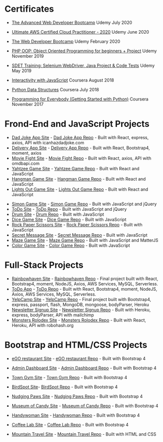 # Certificates

- [The Advanced Web Developer Bootcamp](https://www.udemy.com/certificate/UC-cef3f5f9-87b9-44dd-904b-1b4ad52ca316/) Udemy July 2020
- [Ultimate AWS Certified Cloud Practitioner - 2020](https://www.udemy.com/certificate/UC-c832779c-b806-4bbf-96be-10c9068952ed/) Udemy June 2020
- [ The Web Developer Bootcamp](https://www.udemy.com/certificate/UC-849e4955-b981-474f-b047-90040fab08ca/) Udemy February 2020

- [PHP OOP: Object Oriented Programming for beginners + Project](https://www.udemy.com/certificate/UC-K893H5WS/) Udemy November 2019
- [SDET Training: Selenium WebDriver, Java Project & Code Tests](https://www.udemy.com/certificate/UC-WKPJP1F8/) Udemy May 2019

- [Interactivity with JavaScript](https://www.coursera.org/account/accomplishments/verify/MLJNRKGEZW2S) Coursera August 2018
- [Python Data Structures](https://www.coursera.org/account/accomplishments/verify/FCUD8KRYTLW7) Coursera July 2018

- [Programming for Everybody (Getting Started with Python)](https://www.coursera.org/account/accomplishments/verify/B6L9YYPKSJXA) Coursera November 2017

# Frond-End and JavaScript Projects

- [Dad Joke App Site](https://mariyalcs.github.io/dad-joke/) - [Dad Joke App Repo](https://github.com/MariyaLcs/dad-joke) - Built with React, express, axios, API with icanhazdadjoke.com
- [Delivery App Site](https://mariyalcs.github.io/delivery/) - [Delivery App Repo](https://github.com/MariyaLcs/delivery) - Built with React, Bootstrap4, moment, axios
- [Movie Fight Site](https://github.com/MariyaLcs/movie_battle) - [Movie Fight Repo](https://mariyalcs.github.io/movie_battle/) - Built with React, axios, API with omdbapi.com
- [Yahtzee Game Site](https://github.com/MariyaLcs/yahtzee) - [Yahtzee Game Repo](https://mariyalcs.github.io/yahtzee/) - Built with React and JavaScript
- [Hangman Game Site](https://mariyalcs.github.io/hangman/) - [Hangman Game Repo](https://github.com/MariyaLcs/hangman) - Built with React and JavaScript
- [Lights Out Game Site](https://mariyalcs.github.io/lights_out/) - [Lights Out Game Repo](https://github.com/MariyaLcs/lights_out/) - Built with React and JavaScript

* [Simon Game Site](https://mariyalcs.github.io/Simon-Game/) - [Simon Game Repo](https://github.com/MariyaLcs/Simon-Game) - Built with JavaScript and jQuery
* [ToDo Site](https://mariyalcs.github.io/Todo_List/) - [ToDo Repo](https://github.com/MariyaLcs/Todo_List) - Built with JavaScript and jQuery
* [Drum Site](https://mariyalcs.github.io/drum/) - [Drum Repo](https://github.com/MariyaLcs/drum) - Built with JavaScript
* [Dice Game Site](https://mariyalcs.github.io/dice-game/) - [Dice Game Repo](https://github.com/MariyaLcs/dice-game) - Built with JavaScript
* [Rock Paper Scissors Site](https://mariyalcs.github.io/rock-paper-scissors/) - [Rock Paper Scissors Repo](https://github.com/MariyaLcs/rock-paper-scissors) - Built with JavaScript
* [Secret Message Site](https://mariyalcs.github.io/secret_message/) - [Secret Message Repo](https://github.com/MariyaLcs/secret_message) - Built with JavaScript
* [Maze Game Site](https://mariyalcs.github.io/maze_game/) - [Maze Game Repo](https://github.com/MariyaLcs/maze_game) - Built with JavaScript and MatterJS
* [Color Game Site](https://mariyalcs.github.io/color_game/) - [Color Game Repo](https://github.com/MariyaLcs/color_game) - Built with JavaScript

# Full-Stack Projects

- [Rainbowhaven Site](https://techreturnersmarchcohort2020.github.io/rainbowhaven-react-frontend/) - [Rainbowhaven Repo](https://github.com/techReturnersMarchCohort2020/rainbowhaven-react-frontend) - Final project built with React, Bootstrap4, moment, NodeJS, Axios, AWS Services, MySQL, Serverless.
- [ToDo App](https://github.com/MariyaLcs/todo-react-applictaion/) - [ToDo Repo](https://mariyalcs.github.io/todo-react-applictaion/) - Built with React, Bootstrap4, moment, NodeJS, Axios, AWS Services, MySQL, Serverless.
- [YelpCamp Site](https://github.com/MariyaLcs/YelpCamp) - [YelpCamp Repo](https://camprest.herokuapp.com/) - Final project built with Bootstrap4, express, passport, flash, MongoDB, mongoose, bodyParser, Heroku
- [Newsletter Signup Site](https://boiling-anchorage-40172.herokuapp.com/) - [Newsletter Signup Repo](https://github.com/MariyaLcs/Newsletter-Signup) - Built with Heroku, express, bodyParser, API with mailchimp
- [Monsters Rolodex Site](https://monsters-project1.herokuapp.com/) - [Monsters Rolodex Repo](https://github.com/MariyaLcs/monsters-rolodex) - Built with React, Heroku, API with robohash.org

# Bootstrap and HTML/CSS Projects

- [eGO restaurant Site](https://mariyalcs.github.io/restaurant/) - [eGO restaurant Repo](https://github.com/MariyaLcs/restaurant) - Built with Bootstrap 4
- [Admin Dashboard Site](https://mariyalcs.github.io/admin-dashboard/) - [Admin Dashboard Repo](https://github.com/MariyaLcs/admin-dashboard) - Built with Bootstrap 4
- [Town Gym Site](https://mariyalcs.github.io/local_gym/) - [Town Gym Repo](https://github.com/MariyaLcs/local_gym) - Built with Bootstrap 4
- [BirdSpot Site](https://mariyalcs.github.io/BirdSpot/)- [BirdSpot Repo](https://github.com/MariyaLcs/BirdSpot) - Built with Bootstrap 4
- [Nudging Paws Site](https://mariyalcs.github.io/nudging_paws/) - [Nudging Paws Repo](https://github.com/MariyaLcs/nudging_paws) - Built with Bootstrap 4
- [Museum of Candy Site](https://mariyalcs.github.io/museum_of_candy/) - [Museum of Candy Repo](https://github.com/MariyaLcs/museum_of_candy) - Built with Bootstrap 4
- [Handywoman Site](https://mariyalcs.github.io/handywoman/) - [Handywoman Repo](https://github.com/MariyaLcs/handywoman) - Built with Bootstrap 4
- [Coffee Lab Site](https://mariyalcs.github.io/coffee-lab/) - [Coffee Lab Repo](https://github.com/MariyaLcs/coffee-lab) - Built with Bootstrap 4

- [Mountain Travel Site](https://mariyalcs.github.io/mountain_travel/) - [Mountain Travel Repo](https://github.com/MariyaLcs/mountain_travel) - Built with HTML and CSS
